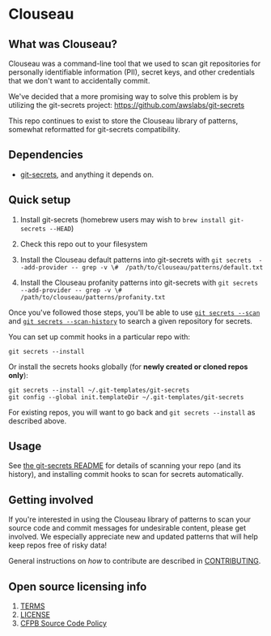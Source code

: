 # Clouseau


## What was Clouseau?

Clouseau was a command-line tool that we used to scan git repositories for personally identifiable information (PII), secret keys, and other credentials that we don't want to accidentally commit. 

We've decided that a more promising way to solve this problem is by utilizing the git-secrets project: https://github.com/awslabs/git-secrets

This repo continues to exist to store the Clouseau library of patterns, somewhat reformatted for git-secrets compatibility.

## Dependencies

 - [git-secrets](https://github.com/awslabs/git-secrets), and anything it depends on.


## Quick setup

1. Install git-secrets (homebrew users may wish to `brew install git-secrets --HEAD`)

1. Check this repo out to your filesystem

1. Install the Clouseau default patterns into git-secrets with `git secrets  --add-provider -- grep -v \#  /path/to/clouseau/patterns/default.txt`

1. Install the Clouseau profanity patterns into git-secrets with `git secrets  --add-provider -- grep -v \#  /path/to/clouseau/patterns/profanity.txt`

Once you've followed those steps, you'll be able to use [`git secrets --scan`](https://github.com/awslabs/git-secrets#options-for-scan) and [`git secrets --scan-history`](https://github.com/awslabs/git-secrets#operation-modes) to search a given repository for secrets.

You can set up commit hooks in a particular repo with:

```
git secrets --install
```

Or install the secrets hooks globally (for **newly created or cloned repos only**):

```
git secrets --install ~/.git-templates/git-secrets
git config --global init.templateDir ~/.git-templates/git-secrets
```

For existing repos, you will want to go back and `git secrets --install` as described above.



## Usage

See [the git-secrets README](https://github.com/awslabs/git-secrets#synopsis) for details of scanning your repo (and its history), and installing commit hooks to scan for secrets automatically.


## Getting involved

If you're interested in using the Clouseau library of patterns to scan your source code and commit messages for undesirable content,
please get involved. We especially appreciate new and updated patterns that will help keep repos free of risky data!

General instructions on _how_ to contribute are described in [CONTRIBUTING](CONTRIBUTING.md).


## Open source licensing info
1. [TERMS](TERMS.md)
2. [LICENSE](LICENSE)
3. [CFPB Source Code Policy](https://github.com/cfpb/source-code-policy/)
